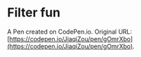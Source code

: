 # Filter fun

A Pen created on CodePen.io. Original URL: [https://codepen.io/JiaqiZou/pen/gOmrXbo](https://codepen.io/JiaqiZou/pen/gOmrXbo).


